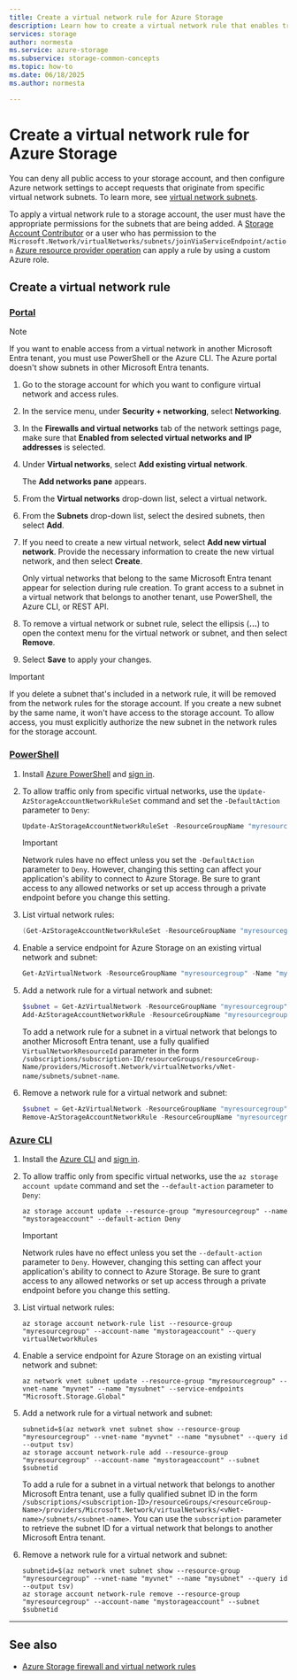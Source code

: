 ```yaml
---
title: Create a virtual network rule for Azure Storage
description: Learn how to create a virtual network rule that enables traffic to an Azure Storage account from subnets in an Azure Virtual network.
services: storage
author: normesta
ms.service: azure-storage
ms.subservice: storage-common-concepts
ms.topic: how-to
ms.date: 06/18/2025
ms.author: normesta

---
```


# Create a virtual network rule for Azure Storage

You can deny all public access to your storage account, and then configure Azure network settings to accept requests that originate from specific virtual network subnets. To learn more, see [virtual network subnets](storage-network-security.md#grant-access-from-a-virtual-network).

To apply a virtual network rule to a storage account, the user must have the appropriate permissions for the subnets that are being added. A [Storage Account Contributor](../../role-based-access-control/built-in-roles.md#storage-account-contributor) or a user who has permission to the `Microsoft.Network/virtualNetworks/subnets/joinViaServiceEndpoint/action` [Azure resource provider operation](../../role-based-access-control/resource-provider-operations.md#microsoftnetwork) can apply a rule by using a custom Azure role.

## Create a virtual network rule

### [Portal](#tab/azure-portal)

> [!NOTE]
> If you want to enable access from a virtual network in another Microsoft Entra tenant, you must use PowerShell or the Azure CLI. The Azure portal doesn't show subnets in other Microsoft Entra tenants.

1. Go to the storage account for which you want to configure virtual network and access rules.

2. In the service menu, under **Security + networking**, select **Networking**.

3. In the **Firewalls and virtual networks** tab of the network settings page, make sure that **Enabled from selected virtual networks and IP addresses** is selected.  

4. Under **Virtual networks**, select **Add existing virtual network**. 

   The **Add networks pane** appears.

5. From the **Virtual networks** drop-down list, select a virtual network. 

6. From the **Subnets** drop-down list, select the desired subnets, then select **Add**. 

6. If you need to create a new virtual network, select **Add new virtual network**. Provide the necessary information to create the new virtual network, and then select **Create**. 

   Only virtual networks that belong to the same Microsoft Entra tenant appear for selection during rule creation. To grant access to a subnet in a virtual network that belongs to another tenant, use PowerShell, the Azure CLI, or REST API.

5. To remove a virtual network or subnet rule, select the ellipsis (**...**) to open the context menu for the virtual network or subnet, and then select **Remove**.

6. Select **Save** to apply your changes.

> [!IMPORTANT]
> If you delete a subnet that's included in a network rule, it will be removed from the network rules for the storage account. If you create a new subnet by the same name, it won't have access to the storage account. To allow access, you must explicitly authorize the new subnet in the network rules for the storage account.

### [PowerShell](#tab/azure-powershell)

1. Install [Azure PowerShell](/powershell/azure/install-azure-powershell) and [sign in](/powershell/azure/authenticate-azureps).

2. To allow traffic only from specific virtual networks, use the `Update-AzStorageAccountNetworkRuleSet` command and set the `-DefaultAction` parameter to `Deny`:

   ```powershell
   Update-AzStorageAccountNetworkRuleSet -ResourceGroupName "myresourcegroup" -Name "mystorageaccount" -DefaultAction Deny
   ```

   > [!IMPORTANT]
   > Network rules have no effect unless you set the `-DefaultAction` parameter to `Deny`. However, changing this setting can affect your application's ability to connect to Azure Storage. Be sure to grant access to any allowed networks or set up access through a private endpoint before you change this setting.

3. List virtual network rules:

    ```powershell
    (Get-AzStorageAccountNetworkRuleSet -ResourceGroupName "myresourcegroup" -AccountName "mystorageaccount").VirtualNetworkRules
    ```

4. Enable a service endpoint for Azure Storage on an existing virtual network and subnet:

    ```powershell
    Get-AzVirtualNetwork -ResourceGroupName "myresourcegroup" -Name "myvnet" | Set-AzVirtualNetworkSubnetConfig -Name "mysubnet" -AddressPrefix "10.0.0.0/24" -ServiceEndpoint "Microsoft.Storage.Global" | Set-AzVirtualNetwork
    ```

5. Add a network rule for a virtual network and subnet:

    ```powershell
    $subnet = Get-AzVirtualNetwork -ResourceGroupName "myresourcegroup" -Name "myvnet" | Get-AzVirtualNetworkSubnetConfig -Name "mysubnet"
    Add-AzStorageAccountNetworkRule -ResourceGroupName "myresourcegroup" -Name "mystorageaccount" -VirtualNetworkResourceId $subnet.Id
    ```

    To add a network rule for a subnet in a virtual network that belongs to another Microsoft Entra tenant, use a fully qualified `VirtualNetworkResourceId` parameter in the form `/subscriptions/subscription-ID/resourceGroups/resourceGroup-Name/providers/Microsoft.Network/virtualNetworks/vNet-name/subnets/subnet-name`.

6. Remove a network rule for a virtual network and subnet:

    ```powershell
    $subnet = Get-AzVirtualNetwork -ResourceGroupName "myresourcegroup" -Name "myvnet" | Get-AzVirtualNetworkSubnetConfig -Name "mysubnet"
    Remove-AzStorageAccountNetworkRule -ResourceGroupName "myresourcegroup" -Name "mystorageaccount" -VirtualNetworkResourceId $subnet.Id
    ```

### [Azure CLI](#tab/azure-cli)

1. Install the [Azure CLI](/cli/azure/install-azure-cli) and [sign in](/cli/azure/authenticate-azure-cli).

2. To allow traffic only from specific virtual networks, use the `az storage account update` command and set the `--default-action` parameter to `Deny`:

   ```azurecli
   az storage account update --resource-group "myresourcegroup" --name "mystorageaccount" --default-action Deny
   ```

   > [!IMPORTANT]
   > Network rules have no effect unless you set the `--default-action` parameter to `Deny`. However, changing this setting can affect your application's ability to connect to Azure Storage. Be sure to grant access to any allowed networks or set up access through a private endpoint before you change this setting.

3. List virtual network rules:

    ```azurecli
    az storage account network-rule list --resource-group "myresourcegroup" --account-name "mystorageaccount" --query virtualNetworkRules
    ```

4. Enable a service endpoint for Azure Storage on an existing virtual network and subnet:

    ```azurecli
    az network vnet subnet update --resource-group "myresourcegroup" --vnet-name "myvnet" --name "mysubnet" --service-endpoints "Microsoft.Storage.Global"
    ```

5. Add a network rule for a virtual network and subnet:

    ```azurecli
    subnetid=$(az network vnet subnet show --resource-group "myresourcegroup" --vnet-name "myvnet" --name "mysubnet" --query id --output tsv)
    az storage account network-rule add --resource-group "myresourcegroup" --account-name "mystorageaccount" --subnet $subnetid
    ```

    To add a rule for a subnet in a virtual network that belongs to another Microsoft Entra tenant, use a fully qualified subnet ID in the form `/subscriptions/<subscription-ID>/resourceGroups/<resourceGroup-Name>/providers/Microsoft.Network/virtualNetworks/<vNet-name>/subnets/<subnet-name>`. You can use the `subscription` parameter to retrieve the subnet ID for a virtual network that belongs to another Microsoft Entra tenant.

6. Remove a network rule for a virtual network and subnet:

    ```azurecli
    subnetid=$(az network vnet subnet show --resource-group "myresourcegroup" --vnet-name "myvnet" --name "mysubnet" --query id --output tsv)
    az storage account network-rule remove --resource-group "myresourcegroup" --account-name "mystorageaccount" --subnet $subnetid
    ```

---

## See also

- [Azure Storage firewall and virtual network rules](storage-network-security.md)
